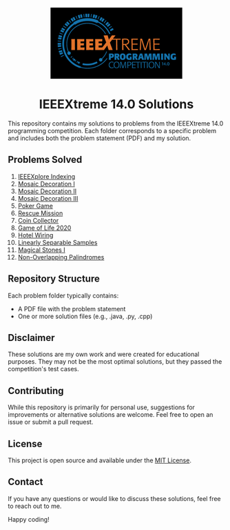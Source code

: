 
<p align="center">
  <img src="Assets/ieeextreme-14.png" alt="IEEEXtreme 17.0 2023 banner">
</p>

<h1 align="center">IEEEXtreme 14.0 Solutions</h1>

This repository contains my solutions to problems from the IEEEXtreme 14.0 programming competition. Each folder corresponds to a specific problem and includes both the problem statement (PDF) and my solution.

## Problems Solved

1. [IEEEXplore Indexing](./IEEEXplore_indexing)
2. [Mosaic Decoration I](./Mosaic_Decoration_I)
3. [Mosaic Decoration II](./Mosaic_Decoration_II)
4. [Mosaic Decoration III](./Mosaic_Decoration_III)
5. [Poker Game](./Poker_Game)
6. [Rescue Mission](./Rescue_Mission)
7. [Coin Collector](./coin_collector)
8. [Game of Life 2020](./game_of_life_2020)
9. [Hotel Wiring](./hotel_wiring)
10. [Linearly Separable Samples](./linearly_seperable_samples)
11. [Magical Stones I](./magical_stones_I)
12. [Non-Overlapping Palindromes](./non_overlapping_palindromes)

## Repository Structure

Each problem folder typically contains:
- A PDF file with the problem statement
- One or more solution files (e.g., .java, .py, .cpp)

## Disclaimer

These solutions are my own work and were created for educational purposes. They may not be the most optimal solutions, but they passed the competition's test cases.

## Contributing

While this repository is primarily for personal use, suggestions for improvements or alternative solutions are welcome. Feel free to open an issue or submit a pull request.

## License

This project is open source and available under the [MIT License](LICENSE).

## Contact

If you have any questions or would like to discuss these solutions, feel free to reach out to me.

Happy coding!
